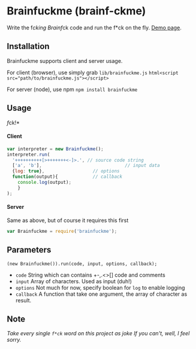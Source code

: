 Brainfuckme (brainf-ckme)
===========

Write the f*cking Brainf*ck code and run the f*ck on the fly.
[Demo page](http://drabiter.com/brainf-ckme).

## Installation
Brainfuckme supports client and server usage. 

For client (browser), use simply grab `lib/brainfuckme.js`
```html<script src="path/to/brainfuckme.js"></script>```

For server (node), use npm
`npm install brainfuckme`

## Usage
*f*ck!*
#### Client
```javascript
var interpreter = new Brainfuckme();
interpreter.run(
  '++++++++++[>+++++++<-]>.', // source code string
  ['a', 'b'],  								// input data
  {log: true},              	// options
  function(output){         	// callback
    console.log(output);
 	}
);
```
#### Server
Same as above, but of course it requires this first
```javascript
var Brainfuckme = require('brainfuckme');
```

## Parameters
`(new Brainfuckme()).run(code, input, options, callback);`
- `code`
String which can contains +-,.<>[] code and comments
- `input`
Array of characters. Used as input (duh!)
- `options`
Not much for now, specify boolean for `log` to enable logging
- `callback`
A function that take one argument, the array of character as result.

## Note
*Take every single `f*ck` word on this project as joke*
*If you can't, well, I feel sorry.*